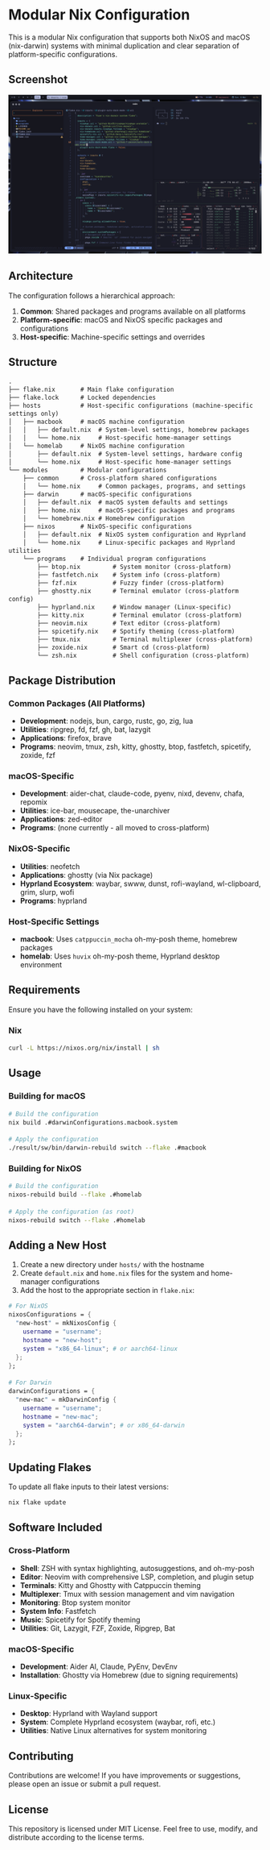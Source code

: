 # Modular Nix Configuration

This is a modular Nix configuration that supports both NixOS and macOS (nix-darwin) systems with minimal duplication and clear separation of platform-specific configurations.

## Screenshot
![image](https://raw.githubusercontent.com/FormalSnake/dotfiles/main/assets/screenshot.png)

## Architecture

The configuration follows a hierarchical approach:

1. **Common**: Shared packages and programs available on all platforms
2. **Platform-specific**: macOS and NixOS specific packages and configurations
3. **Host-specific**: Machine-specific settings and overrides

## Structure

```
.
├── flake.nix       # Main flake configuration
├── flake.lock      # Locked dependencies
├── hosts           # Host-specific configurations (machine-specific settings only)
│   ├── macbook     # macOS machine configuration
│   │   ├── default.nix  # System-level settings, homebrew packages
│   │   └── home.nix     # Host-specific home-manager settings
│   └── homelab     # NixOS machine configuration  
│       ├── default.nix  # System-level settings, hardware config
│       └── home.nix     # Host-specific home-manager settings
└── modules         # Modular configurations
    ├── common      # Cross-platform shared configurations
    │   └── home.nix     # Common packages, programs, and settings
    ├── darwin      # macOS-specific configurations
    │   ├── default.nix  # macOS system defaults and settings
    │   ├── home.nix     # macOS-specific packages and programs
    │   └── homebrew.nix # Homebrew configuration
    ├── nixos       # NixOS-specific configurations
    │   ├── default.nix  # NixOS system configuration and Hyprland
    │   └── home.nix     # Linux-specific packages and Hyprland utilities
    └── programs    # Individual program configurations
        ├── btop.nix         # System monitor (cross-platform)
        ├── fastfetch.nix    # System info (cross-platform)
        ├── fzf.nix          # Fuzzy finder (cross-platform)
        ├── ghostty.nix      # Terminal emulator (cross-platform config)
        ├── hyprland.nix     # Window manager (Linux-specific)
        ├── kitty.nix        # Terminal emulator (cross-platform)
        ├── neovim.nix       # Text editor (cross-platform)
        ├── spicetify.nix    # Spotify theming (cross-platform)
        ├── tmux.nix         # Terminal multiplexer (cross-platform)
        ├── zoxide.nix       # Smart cd (cross-platform)
        └── zsh.nix          # Shell configuration (cross-platform)
```

## Package Distribution

### Common Packages (All Platforms)
- **Development**: nodejs, bun, cargo, rustc, go, zig, lua
- **Utilities**: ripgrep, fd, fzf, gh, bat, lazygit
- **Applications**: firefox, brave
- **Programs**: neovim, tmux, zsh, kitty, ghostty, btop, fastfetch, spicetify, zoxide, fzf

### macOS-Specific
- **Development**: aider-chat, claude-code, pyenv, nixd, devenv, chafa, repomix
- **Utilities**: ice-bar, mousecape, the-unarchiver
- **Applications**: zed-editor
- **Programs**: (none currently - all moved to cross-platform)

### NixOS-Specific  
- **Utilities**: neofetch
- **Applications**: ghostty (via Nix package)
- **Hyprland Ecosystem**: waybar, swww, dunst, rofi-wayland, wl-clipboard, grim, slurp, wofi
- **Programs**: hyprland

### Host-Specific Settings
- **macbook**: Uses `catppuccin_mocha` oh-my-posh theme, homebrew packages
- **homelab**: Uses `huvix` oh-my-posh theme, Hyprland desktop environment

## Requirements
Ensure you have the following installed on your system:

### Nix
```sh
curl -L https://nixos.org/nix/install | sh
```

## Usage

### Building for macOS

```bash
# Build the configuration
nix build .#darwinConfigurations.macbook.system

# Apply the configuration
./result/sw/bin/darwin-rebuild switch --flake .#macbook
```

### Building for NixOS

```bash
# Build the configuration
nixos-rebuild build --flake .#homelab

# Apply the configuration (as root)
nixos-rebuild switch --flake .#homelab
```

## Adding a New Host

1. Create a new directory under `hosts/` with the hostname
2. Create `default.nix` and `home.nix` files for the system and home-manager configurations
3. Add the host to the appropriate section in `flake.nix`:

```nix
# For NixOS
nixosConfigurations = {
  "new-host" = mkNixosConfig {
    username = "username";
    hostname = "new-host";
    system = "x86_64-linux"; # or aarch64-linux
  };
};

# For Darwin
darwinConfigurations = {
  "new-mac" = mkDarwinConfig {
    username = "username";
    hostname = "new-mac";
    system = "aarch64-darwin"; # or x86_64-darwin
  };
};
```

## Updating Flakes

To update all flake inputs to their latest versions:

```sh
nix flake update
```

## Software Included

### Cross-Platform
- **Shell**: ZSH with syntax highlighting, autosuggestions, and oh-my-posh
- **Editor**: Neovim with comprehensive LSP, completion, and plugin setup
- **Terminals**: Kitty and Ghostty with Catppuccin theming
- **Multiplexer**: Tmux with session management and vim navigation
- **Monitoring**: Btop system monitor
- **System Info**: Fastfetch
- **Music**: Spicetify for Spotify theming
- **Utilities**: Git, Lazygit, FZF, Zoxide, Ripgrep, Bat

### macOS-Specific
- **Development**: Aider AI, Claude, PyEnv, DevEnv
- **Installation**: Ghostty via Homebrew (due to signing requirements)

### Linux-Specific  
- **Desktop**: Hyprland with Wayland support
- **System**: Complete Hyprland ecosystem (waybar, rofi, etc.)
- **Utilities**: Native Linux alternatives for system monitoring

## Contributing

Contributions are welcome! If you have improvements or suggestions, please open an issue or submit a pull request.

## License

This repository is licensed under MIT License. Feel free to use, modify, and distribute according to the license terms.

